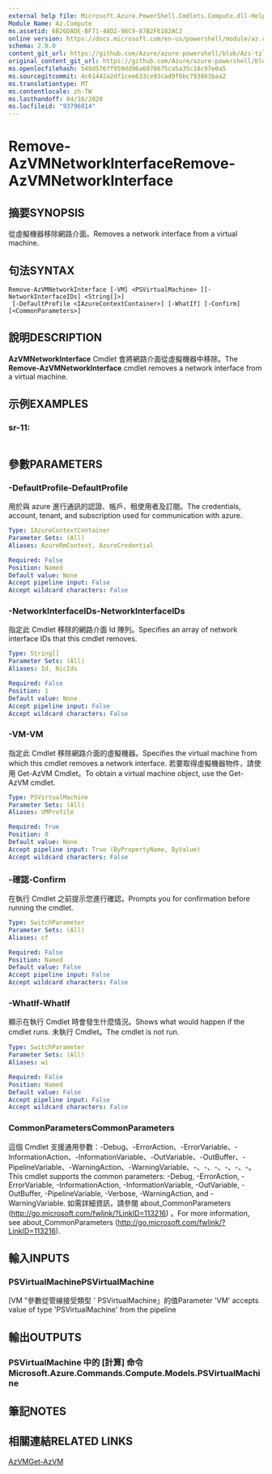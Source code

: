 ```yaml
---
external help file: Microsoft.Azure.PowerShell.Cmdlets.Compute.dll-Help-Help.xml
Module Name: Az.Compute
ms.assetid: 6B26DADE-BF71-48D2-98C9-87B2F6182AC2
online version: https://docs.microsoft.com/en-us/powershell/module/az.compute/remove-azvmnetworkinterface
schema: 2.0.0
content_git_url: https://github.com/Azure/azure-powershell/blob/Azs-tzl/src/Compute/Compute/help/Remove-AzVMNetworkInterface.md
original_content_git_url: https://github.com/Azure/azure-powershell/blob/Azs-tzl/src/Compute/Compute/help/Remove-AzVMNetworkInterface.md
ms.openlocfilehash: 548d576ff959dd96a6978675ca5a35c18c97e0a5
ms.sourcegitcommit: 4c61442a2df1cee633ce93cad9f6bc793803baa2
ms.translationtype: MT
ms.contentlocale: zh-TW
ms.lasthandoff: 04/16/2020
ms.locfileid: "93796014"
---
```

# <span data-ttu-id="94f8b-101">Remove-AzVMNetworkInterface</span><span class="sxs-lookup"><span data-stu-id="94f8b-101">Remove-AzVMNetworkInterface</span></span>

## <span data-ttu-id="94f8b-102">摘要</span><span class="sxs-lookup"><span data-stu-id="94f8b-102">SYNOPSIS</span></span>
<span data-ttu-id="94f8b-103">從虛擬機器移除網路介面。</span><span class="sxs-lookup"><span data-stu-id="94f8b-103">Removes a network interface from a virtual machine.</span></span>

## <span data-ttu-id="94f8b-104">句法</span><span class="sxs-lookup"><span data-stu-id="94f8b-104">SYNTAX</span></span>

```
Remove-AzVMNetworkInterface [-VM] <PSVirtualMachine> [[-NetworkInterfaceIDs] <String[]>]
 [-DefaultProfile <IAzureContextContainer>] [-WhatIf] [-Confirm] [<CommonParameters>]
```

## <span data-ttu-id="94f8b-105">說明</span><span class="sxs-lookup"><span data-stu-id="94f8b-105">DESCRIPTION</span></span>
<span data-ttu-id="94f8b-106">**AzVMNetworkInterface** Cmdlet 會將網路介面從虛擬機器中移除。</span><span class="sxs-lookup"><span data-stu-id="94f8b-106">The **Remove-AzVMNetworkInterface** cmdlet removes a network interface from a virtual machine.</span></span>

## <span data-ttu-id="94f8b-107">示例</span><span class="sxs-lookup"><span data-stu-id="94f8b-107">EXAMPLES</span></span>

### <span data-ttu-id="94f8b-108">sr-1</span><span class="sxs-lookup"><span data-stu-id="94f8b-108">1:</span></span>
```

```

## <span data-ttu-id="94f8b-109">參數</span><span class="sxs-lookup"><span data-stu-id="94f8b-109">PARAMETERS</span></span>

### <span data-ttu-id="94f8b-110">-DefaultProfile</span><span class="sxs-lookup"><span data-stu-id="94f8b-110">-DefaultProfile</span></span>
<span data-ttu-id="94f8b-111">用於與 azure 進行通訊的認證、帳戶、租使用者及訂閱。</span><span class="sxs-lookup"><span data-stu-id="94f8b-111">The credentials, account, tenant, and subscription used for communication with azure.</span></span>

```yaml
Type: IAzureContextContainer
Parameter Sets: (All)
Aliases: AzureRmContext, AzureCredential

Required: False
Position: Named
Default value: None
Accept pipeline input: False
Accept wildcard characters: False
```

### <span data-ttu-id="94f8b-112">-NetworkInterfaceIDs</span><span class="sxs-lookup"><span data-stu-id="94f8b-112">-NetworkInterfaceIDs</span></span>
<span data-ttu-id="94f8b-113">指定此 Cmdlet 移除的網路介面 Id 陣列。</span><span class="sxs-lookup"><span data-stu-id="94f8b-113">Specifies an array of network interface IDs that this cmdlet removes.</span></span>

```yaml
Type: String[]
Parameter Sets: (All)
Aliases: Id, NicIds

Required: False
Position: 1
Default value: None
Accept pipeline input: False
Accept wildcard characters: False
```

### <span data-ttu-id="94f8b-114">-VM</span><span class="sxs-lookup"><span data-stu-id="94f8b-114">-VM</span></span>
<span data-ttu-id="94f8b-115">指定此 Cmdlet 移除網路介面的虛擬機器。</span><span class="sxs-lookup"><span data-stu-id="94f8b-115">Specifies the virtual machine from which this cmdlet removes a network interface.</span></span>
<span data-ttu-id="94f8b-116">若要取得虛擬機器物件，請使用 Get-AzVM Cmdlet。</span><span class="sxs-lookup"><span data-stu-id="94f8b-116">To obtain a virtual machine object, use the Get-AzVM cmdlet.</span></span>

```yaml
Type: PSVirtualMachine
Parameter Sets: (All)
Aliases: VMProfile

Required: True
Position: 0
Default value: None
Accept pipeline input: True (ByPropertyName, ByValue)
Accept wildcard characters: False
```

### <span data-ttu-id="94f8b-117">-確認</span><span class="sxs-lookup"><span data-stu-id="94f8b-117">-Confirm</span></span>
<span data-ttu-id="94f8b-118">在執行 Cmdlet 之前提示您進行確認。</span><span class="sxs-lookup"><span data-stu-id="94f8b-118">Prompts you for confirmation before running the cmdlet.</span></span>
```yaml
Type: SwitchParameter
Parameter Sets: (All)
Aliases: cf

Required: False
Position: Named
Default value: False
Accept pipeline input: False
Accept wildcard characters: False
```

### <span data-ttu-id="94f8b-119">-WhatIf</span><span class="sxs-lookup"><span data-stu-id="94f8b-119">-WhatIf</span></span>
<span data-ttu-id="94f8b-120">顯示在執行 Cmdlet 時會發生什麼情況。</span><span class="sxs-lookup"><span data-stu-id="94f8b-120">Shows what would happen if the cmdlet runs.</span></span> <span data-ttu-id="94f8b-121">未執行 Cmdlet。</span><span class="sxs-lookup"><span data-stu-id="94f8b-121">The cmdlet is not run.</span></span>
```yaml
Type: SwitchParameter
Parameter Sets: (All)
Aliases: wi

Required: False
Position: Named
Default value: False
Accept pipeline input: False
Accept wildcard characters: False
```

### <span data-ttu-id="94f8b-122">CommonParameters</span><span class="sxs-lookup"><span data-stu-id="94f8b-122">CommonParameters</span></span>
<span data-ttu-id="94f8b-123">這個 Cmdlet 支援通用參數：-Debug、-ErrorAction、-ErrorVariable、-InformationAction、-InformationVariable、-OutVariable、-OutBuffer、-PipelineVariable、-WarningAction、-WarningVariable、-、-、-、-、-、-。</span><span class="sxs-lookup"><span data-stu-id="94f8b-123">This cmdlet supports the common parameters: -Debug, -ErrorAction, -ErrorVariable, -InformationAction, -InformationVariable, -OutVariable, -OutBuffer, -PipelineVariable, -Verbose, -WarningAction, and -WarningVariable.</span></span> <span data-ttu-id="94f8b-124">如需詳細資訊，請參閱 about_CommonParameters (http://go.microsoft.com/fwlink/?LinkID=113216) 。</span><span class="sxs-lookup"><span data-stu-id="94f8b-124">For more information, see about_CommonParameters (http://go.microsoft.com/fwlink/?LinkID=113216).</span></span>

## <span data-ttu-id="94f8b-125">輸入</span><span class="sxs-lookup"><span data-stu-id="94f8b-125">INPUTS</span></span>

### <span data-ttu-id="94f8b-126">PSVirtualMachine</span><span class="sxs-lookup"><span data-stu-id="94f8b-126">PSVirtualMachine</span></span>
<span data-ttu-id="94f8b-127">[VM "參數從管線接受類型 ' PSVirtualMachine」的值</span><span class="sxs-lookup"><span data-stu-id="94f8b-127">Parameter 'VM' accepts value of type 'PSVirtualMachine' from the pipeline</span></span>

## <span data-ttu-id="94f8b-128">輸出</span><span class="sxs-lookup"><span data-stu-id="94f8b-128">OUTPUTS</span></span>

### <span data-ttu-id="94f8b-129">PSVirtualMachine 中的 [計算] 命令</span><span class="sxs-lookup"><span data-stu-id="94f8b-129">Microsoft.Azure.Commands.Compute.Models.PSVirtualMachine</span></span>

## <span data-ttu-id="94f8b-130">筆記</span><span class="sxs-lookup"><span data-stu-id="94f8b-130">NOTES</span></span>

## <span data-ttu-id="94f8b-131">相關連結</span><span class="sxs-lookup"><span data-stu-id="94f8b-131">RELATED LINKS</span></span>

[<span data-ttu-id="94f8b-132">AzVM</span><span class="sxs-lookup"><span data-stu-id="94f8b-132">Get-AzVM</span></span>](./Get-AzVM.md)


